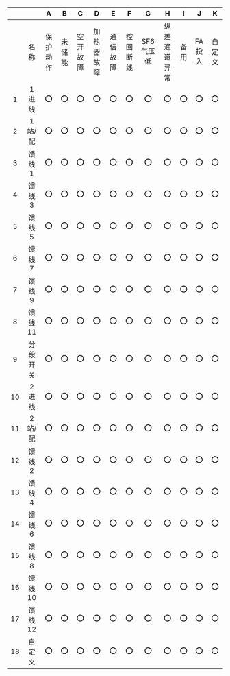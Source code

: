 |      |          |    A     |   B    |    C     |     D      |    E     |    F     |     G     |      H       |  I   |   J    |   K    |
| :--: | :------: | :------: | :----: | :------: | :--------: | :------: | :------: | :-------: | :----------: | :--: | :----: | :----: |
|      |   名称   | 保护动作 | 未储能 | 空开故障 | 加热器故障 | 通信故障 | 控回断线 | SF6气压低 | 纵差通道异常 | 备用 | FA投入 | 自定义 |
|  1   |  1进线   |    ⭕     |   ⭕    |    ⭕     |     ⭕      |    ⭕     |    ⭕     |     ⭕     |      ⭕       |  ⭕   |   ⭕    |   ⭕    |
|  2   |  1站/配  |    ⭕     |   ⭕    |    ⭕     |     ⭕      |    ⭕     |    ⭕     |     ⭕     |      ⭕       |  ⭕   |   ⭕    |   ⭕    |
|  3   |  馈线1   |    ⭕     |   ⭕    |    ⭕     |     ⭕      |    ⭕     |    ⭕     |     ⭕     |      ⭕       |  ⭕   |   ⭕    |   ⭕    |
|  4   |  馈线3   |    ⭕     |   ⭕    |    ⭕     |     ⭕      |    ⭕     |    ⭕     |     ⭕     |      ⭕       |  ⭕   |   ⭕    |   ⭕    |
|  5   |  馈线5   |    ⭕     |   ⭕    |    ⭕     |     ⭕      |    ⭕     |    ⭕     |     ⭕     |      ⭕       |  ⭕   |   ⭕    |   ⭕    |
|  6   |  馈线7   |    ⭕     |   ⭕    |    ⭕     |     ⭕      |    ⭕     |    ⭕     |     ⭕     |      ⭕       |  ⭕   |   ⭕    |   ⭕    |
|  7   |  馈线9   |    ⭕     |   ⭕    |    ⭕     |     ⭕      |    ⭕     |    ⭕     |     ⭕     |      ⭕       |  ⭕   |   ⭕    |   ⭕    |
|  8   |  馈线11  |    ⭕     |   ⭕    |    ⭕     |     ⭕      |    ⭕     |    ⭕     |     ⭕     |      ⭕       |  ⭕   |   ⭕    |   ⭕    |
|  9   | 分段开关 |    ⭕     |   ⭕    |    ⭕     |     ⭕      |    ⭕     |    ⭕     |     ⭕     |      ⭕       |  ⭕   |   ⭕    |   ⭕    |
|  10  |  2进线   |    ⭕     |   ⭕    |    ⭕     |     ⭕      |    ⭕     |    ⭕     |     ⭕     |      ⭕       |  ⭕   |   ⭕    |   ⭕    |
|  11  |  2站/配  |    ⭕     |   ⭕    |    ⭕     |     ⭕      |    ⭕     |    ⭕     |     ⭕     |      ⭕       |  ⭕   |   ⭕    |   ⭕    |
|  12  |  馈线2   |    ⭕     |   ⭕    |    ⭕     |     ⭕      |    ⭕     |    ⭕     |     ⭕     |      ⭕       |  ⭕   |   ⭕    |   ⭕    |
|  13  |  馈线4   |    ⭕     |   ⭕    |    ⭕     |     ⭕      |    ⭕     |    ⭕     |     ⭕     |      ⭕       |  ⭕   |   ⭕    |   ⭕    |
|  14  |  馈线6   |    ⭕     |   ⭕    |    ⭕     |     ⭕      |    ⭕     |    ⭕     |     ⭕     |      ⭕       |  ⭕   |   ⭕    |   ⭕    |
|  15  |  馈线8   |    ⭕     |   ⭕    |    ⭕     |     ⭕      |    ⭕     |    ⭕     |     ⭕     |      ⭕       |  ⭕   |   ⭕    |   ⭕    |
|  16  |  馈线10  |    ⭕     |   ⭕    |    ⭕     |     ⭕      |    ⭕     |    ⭕     |     ⭕     |      ⭕       |  ⭕   |   ⭕    |   ⭕    |
|  17  |  馈线12  |    ⭕     |   ⭕    |    ⭕     |     ⭕      |    ⭕     |    ⭕     |     ⭕     |      ⭕       |  ⭕   |   ⭕    |   ⭕    |
|  18  |  自定义  |    ⭕     |   ⭕    |    ⭕     |     ⭕      |    ⭕     |    ⭕     |     ⭕     |      ⭕       |  ⭕   |   ⭕    |   ⭕    |